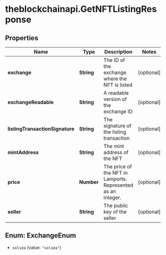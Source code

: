 # theblockchainapi.GetNFTListingResponse

## Properties

Name | Type | Description | Notes
------------ | ------------- | ------------- | -------------
**exchange** | **String** | The ID of the exchange where the NFT is listed  | [optional] 
**exchangeReadable** | **String** | A readable version of the exchange ID  | [optional] 
**listingTransactionSignature** | **String** | The signature of the listing transaction  | [optional] 
**mintAddress** | **String** | The mint address of the NFT  | [optional] 
**price** | **Number** | The price of the NFT in Lamports. Represented as an integer. | [optional] 
**seller** | **String** | The public key of the seller | [optional] 



## Enum: ExchangeEnum


* `solsea` (value: `"solsea"`)





